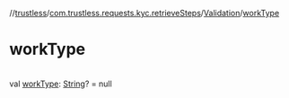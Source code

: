 //[trustless](../../../index.md)/[com.trustless.requests.kyc.retrieveSteps](../index.md)/[Validation](index.md)/[workType](work-type.md)

# workType

\
val [workType](work-type.md): [String](https://kotlinlang.org/api/latest/jvm/stdlib/kotlin/-string/index.html)? = null
